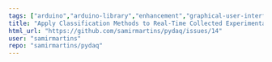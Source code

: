 ```yaml
---
tags: ["arduino","arduino-library","enhancement","graphical-user-interface","national-instruments","nidaq","nidaqmx","pyside6","python","real-datasets","step-response"]
title: "Apply Classification Methods to Real-Time Collected Experimental Data"
html_url: "https://github.com/samirmartins/pydaq/issues/14"
user: "samirmartins"
repo: "samirmartins/pydaq"
---
```


